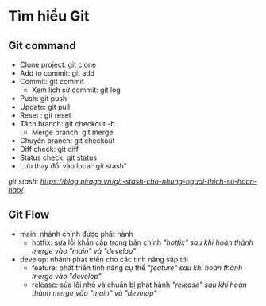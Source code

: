 # Tìm hiểu Git

## Git command

- Clone project: git clone
- Add to commit: git add
- Commit: git commit
    - Xem lịch sử commit: git log
- Push: git push
- Update: git pull
- Reset : git reset
- Tách branch: git checkout -b
    - Merge branch: git merge
- Chuyển branch: git checkout 
- Diff check: git diff
- Status check: git status
- Lưu thay đổi vào local: git stash"

*git stash: https://blog.pirago.vn/git-stash-cho-nhung-nguoi-thich-su-hoan-hao/*

## Git Flow 

- main: nhánh chính được phát hành
    - hotfix: sửa lỗi khẩn cấp trong bản chính
    *"hotfix" sau khi hoàn thành merge vào "main" và "develop"*
- develop: nhánh phát triển cho các tính năng sắp tới
    - feature: phát triển tính năng cụ thể
    *"feature" sau khi hoàn thành merge vào "develop"*
    - release: sửa lỗi nhỏ và chuẩn bị phát hành
    *"release" sau khi hoàn thành merge vào "main" và "develop"*